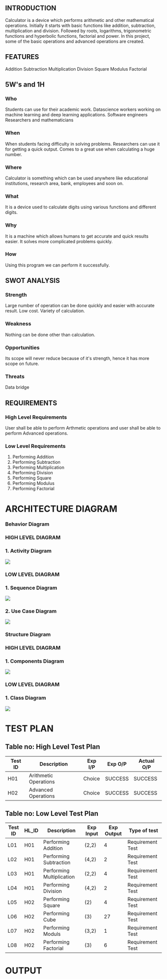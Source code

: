 ## INTRODUCTION <BR/>
Calculator is a device which performs arithmetic and other mathematical operations. Initially it starts with basic functions like addition, subtraction, multiplication and division. Followed by roots, logarithms, trigonometric functions and hyperbolic functions, factorial and power. In this project, some of the basic operations and advanced operations are created.

## FEATURES <BR/>
Addition
Subtraction
Multiplication
Division
Square
Modulus
Factorial

## 5W's and 1H <BR/>

### Who
Students can use for their academic work.
Datascience workers working on machine learning and deep learning applications.
Software engineers
Researchers and mathematicians

### When
When students facing difficulty in solving problems.
Researchers can use it for getting a quick output.
Comes to a great use when calculating a huge number.

### Where
Calculator is something which can be used anywhere like educational institutions, research area, bank, employees and soon on.

### What
It is a device used to calculate digits using various functions and different digits.

### Why
It is a machine which allows humans to get accurate and quick results easier.
It solves more complicated problems quickly.

### How
Using this program we can perform it successfully.

## SWOT ANALYSIS <BR/>

### Strength
Large number of operation can be done quickly and easier with accurate result. Low cost. Variety of calculation.

### Weakness
Nothing can be done other than calculation.

### Opportunities
Its scope will never reduce because of it's strength, hence it has more scope on future.

### Threats
Data bridge

## REQUIREMENTS <BR/>

### High Level Requirements
User shall be able to perform Arthmetic operations and user shall be able to perform Advanced operations.

### Low Level Requirements
1. Performing Addition
2. Performing Subtraction
3. Performing Multiplication
4. Performing Division
5. Performing Square
6. Performing Modulus
7. Performing Factorial

# ARCHITECTURE DIAGRAM <BR/>

### Behavior Diagram <BR/>

### HIGH LEVEL DIAGRAM <BR/>
### 1. Activity Diagram <BR/>
![](https://github.com/KeerthuMG/M1_Knowledge_Utility/blob/main/MiniProject_C/2_Architecture/Behavior%20Diagrams/Activity%20Diagram.jpg)

### LOW LEVEL DIAGRAM <BR/>
### 1. Sequence Diagram <BR/>
![](https://github.com/KeerthuMG/M1_Knowledge_Utility/blob/main/MiniProject_C/2_Architecture/Behavior%20Diagrams/Sequence%20Diagram.jpg)

### 2. Use Case Diagram <BR/>
![](https://github.com/KeerthuMG/M1_Knowledge_Utility/blob/main/MiniProject_C/2_Architecture/Behavior%20Diagrams/Use%20case%20Diagram.jpg)

### Structure Diagram <BR/>

### HIGH LEVEL DIAGRAM <BR/>
### 1. Components Diagram <BR/>
![](https://github.com/KeerthuMG/M1_Knowledge_Utility/blob/main/MiniProject_C/2_Architecture/Structure%20Diagrams/Components%20Diagram.jpg)

### LOW LEVEL DIAGRAM <BR/>
### 1. Class Diagram <BR/>
![](https://github.com/KeerthuMG/M1_Knowledge_Utility/blob/main/MiniProject_C/2_Architecture/Structure%20Diagrams/Class%20Diagram.jpg)


# TEST PLAN <BR/>


## Table no: High Level Test Plan

|   Test ID      |      Description            |    Exp I/P    |     Exp O/P    |     Actual O/P     |
|--------------|-----------------------------|---------------|----------------|--------------------|
|   H01        |     Arithmetic Operations   |    Choice     |    SUCCESS     |     SUCCESS        |
|   H02        |     Advanced Operations     |    Choice     |    SUCCESS     |     SUCCESS        |



## Table no: Low Level Test Plan

|    Test ID  |     HL_ID     |       Description      |     Exp Input    |    Exp Output    |     Type of test      |
|-------------|---------------|------------------------|------------------|------------------|-----------------------|
|    L01      |     H01       |  Performing Addition   |    (2,2)         |     4            |    Requirement Test                 |
|    L02      |     H01       |  Performing Subtraction   |    (4,2)      |     2            |        Requirement Test              |
|    L03      |     H01       |  Performing Multiplication  |   (2,2)     |     4            |        Requirement Test              |
|    L04      |     H01       |  Performing Division   |     (4,2)      |      2     |      Requirement Test       |
|    L05      |     H02       |  Performing Square     |     (2)      |      4     |      Requirement Test      |
|    L06      |     H02       |  Performing Cube       |     (3)      |      27    |      Requirement Test      |
|    L07      |     H02       |  Performing Moduls     |     (3,2)      |      1     |      Requirement Test   |
|    L08      |     H02       |  Performing Factorial  |     (3)        |      6     |      Requirement Test      |


# OUTPUT <BR/>

